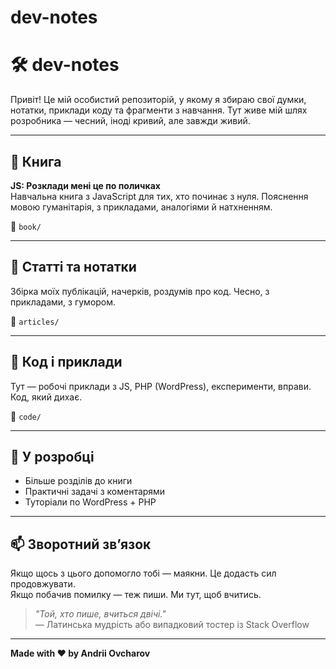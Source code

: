 # dev-notes

# 🛠️ dev-notes

Привіт! Це мій особистий репозиторій, у якому я збираю свої думки, нотатки, приклади коду та фрагменти з навчання. Тут живе мій шлях розробника — чесний, іноді кривий, але завжди живий.

---

## 📖 Книга

**JS: Розклади мені це по поличках**  
Навчальна книга з JavaScript для тих, хто починає з нуля. Пояснення мовою гуманітарія, з прикладами, аналогіями й натхненням.

📂 `book/`

---

## 📜 Статті та нотатки

Збірка моїх публікацій, начерків, роздумів про код. Чесно, з прикладами, з гумором.

📂 `articles/`

---

## 🧪 Код і приклади

Тут — робочі приклади з JS, PHP (WordPress), експерименти, вправи. Код, який дихає.

📂 `code/`

---

## 🚧 У розробці

- Більше розділів до книги  
- Практичні задачі з коментарями  
- Туторіали по WordPress + PHP

---

## 📫 Зворотний зв’язок

Якщо щось з цього допомогло тобі — маякни. Це додасть сил продовжувати.  
Якщо побачив помилку — теж пиши. Ми тут, щоб вчитись.

> _"Той, хто пише, вчиться двічі."_  
> — Латинська мудрість або випадковий тостер із Stack Overflow

---

**Made with ♥ by Andrii Ovcharov**
